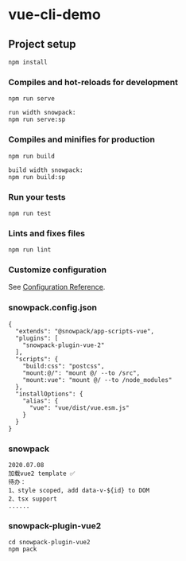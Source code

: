 # vue-cli-demo

## Project setup
```
npm install
```

### Compiles and hot-reloads for development
```
npm run serve

run width snowpack:
npm run serve:sp
```

### Compiles and minifies for production
```
npm run build

build width snowpack:
npm run build:sp
```

### Run your tests
```
npm run test
```

### Lints and fixes files
```
npm run lint
```

### Customize configuration
See [Configuration Reference](https://cli.vuejs.org/config/).

### snowpack.config.json
```
{
  "extends": "@snowpack/app-scripts-vue",
  "plugins": [
    "snowpack-plugin-vue-2"
  ],
  "scripts": {
    "build:css": "postcss",
    "mount:@/": "mount @/ --to /src",
    "mount:vue": "mount @/ --to /node_modules"
  },
  "installOptions": {
    "alias": {
      "vue": "vue/dist/vue.esm.js"
    }
  }
}
```
### snowpack
```
2020.07.08
加载vue2 template ✅
待办：
1、style scoped, add data-v-${id} to DOM
2、tsx support
......
```

### snowpack-plugin-vue2
```
cd snowpack-plugin-vue2
npm pack
```
